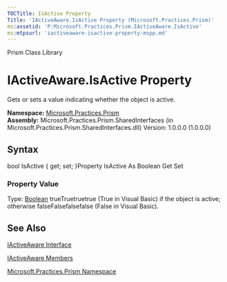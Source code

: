 ```yaml
---
TOCTitle: IsActive Property
Title: 'IActiveAware.IsActive Property (Microsoft.Practices.Prism)'
ms:assetid: 'P:Microsoft.Practices.Prism.IActiveAware.IsActive'
ms:mtpsurl: 'iactiveaware-isactive-property-mspp.md'
---
```


Prism Class Library

IActiveAware.IsActive Property
==================================

Gets or sets a value indicating whether the object is active.

**Namespace:** [Microsoft.Practices.Prism](https://msdn.microsoft.com/library/microsoft.practices.prism)
**Assembly:** Microsoft.Practices.Prism.SharedInterfaces (in Microsoft.Practices.Prism.SharedInterfaces.dll) Version: 1.0.0.0 (1.0.0.0)

## Syntax


bool IsActive { get; set; }Property IsActive As Boolean Get Set
### Property Value

Type: [Boolean](http://msdn.microsoft.com/en-us/library/a28wyd50)
trueTruetruetrue (True in Visual Basic) if the object is active; otherwise falseFalsefalsefalse (False in Visual Basic).

See Also
--------


[IActiveAware Interface](https://msdn.microsoft.com/library/microsoft.practices.prism.iactiveaware)

[IActiveAware Members](https://msdn.microsoft.com/allmembers.t:microsoft.practices.prism.iactiveaware)

[Microsoft.Practices.Prism Namespace](https://msdn.microsoft.com/library/microsoft.practices.prism)
